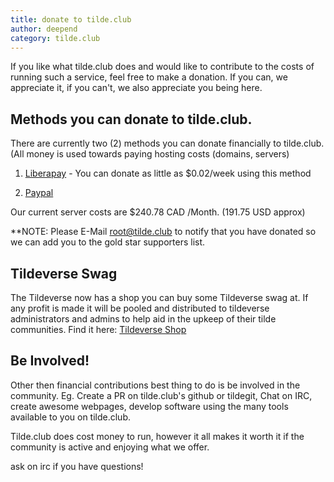 ```yaml
---
title: donate to tilde.club
author: deepend
category: tilde.club
---
```


 If you like what tilde.club does and would like to contribute to the costs of running such a service, feel free to make a donation. If you can, we appreciate it, if you can't, we also appreciate you being here.

## Methods you can donate to tilde.club.

There are currently two (2) methods you can donate financially to tilde.club. (All money is used towards paying hosting costs (domains, servers)

1.  [Liberapay](https://liberapay.com/tilde.club/donate) - You can donate as little as $0.02/week using this method

2.  [Paypal](https://www.paypal.com/donate?hosted_button_id=DWHSADKJ26HZ8)

Our current server costs are $240.78 CAD /Month. (191.75 USD approx)
	
**NOTE: Please E-Mail root@tilde.club to notify that you have donated so we can add you to the gold star supporters list.

## Tildeverse Swag

The Tildeverse now has a shop you can buy some Tildeverse swag at.  If any profit is made it will be pooled and distributed to tildeverse administrators and admins to help aid in the upkeep of their tilde communities.   Find it here: [Tildeverse Shop](https://shop.tildeverse.org/)

## Be Involved!

Other then financial contributions best thing to do is be involved in the community.
Eg. Create a PR on tilde.club's github or tildegit, Chat on IRC, create awesome webpages, 
develop software using the many tools available to you on tilde.club.

Tilde.club does cost money to run, however it all makes it worth it if the community is active and enjoying what we offer.

ask on irc if you have questions!
